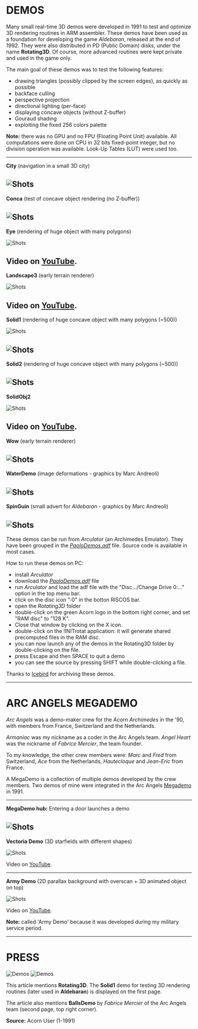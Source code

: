 # DEMOS

Many small real-time 3D demos were developed in 1991 to test and optimize 3D rendering routines in ARM assembler. These demos have been used as a foundation for developing the game _Aldebaran_, released at the end of 1992. They were also distributed in PD (Public Domain) disks, under the name **Rotating3D**. Of course, more advanced routines were kept private and used in the game only.

The main goal of these demos was to test the following features:

  - drawing triangles (possibly clipped by the screen edges), as quickly as possible
  - backface culling
  - perspective projection
  - directional lighting (per-face)
  - displaying concave objects (without Z-buffer)
  - Gouraud shading
  - exploiting the fixed 256 colors palette

**Note:** there was no GPU and no FPU (Floating Point Unit) available. All computations were done on CPU in 32 bits fixed-point integer, but no division operation was available. Look-Up Tables (LUT) were used too.

---
**City** (navigation in a small 3D city)

![Shots](screenshots/Rotating3D/City.jpg)
---
**Conca** (test of concave object rendering (no Z-buffer))

![Shots](screenshots/Rotating3D/Conca.jpg)
---
**Eye** (rendering of huge object with many polygons)

![Shots](screenshots/Rotating3D/Eye.jpg)

Video on [YouTube](https://www.youtube.com/watch?v=dO2qttN-eqU).
---
**Landscape3** (early terrain renderer)

![Shots](screenshots/Rotating3D/Landscape3.jpg)

Video on [YouTube](https://youtu.be/_cHsvOLis8U).
---
**Solid1** (rendering of huge concave object with many polygons (~500))

![Shots](screenshots/Rotating3D/Solid1.jpg)

![Shots](screenshots/Rotating3D/Solid1b.jpg)
---
**Solid2** (rendering of huge concave object with many polygons (~500))

![Shots](screenshots/Rotating3D/Solid2.jpg)
---
**SolidObj2**

![Shots](screenshots/Rotating3D/SolidObj2.jpg)

Video on [YouTube](https://youtu.be/VcK_C9dsmUk).
---
**Wow** (early terrain renderer)

![Shots](screenshots/Rotating3D/wow.jpg)
---
**WaterDemo** (image deformations - graphics by Marc Andreoli)

![Shots](screenshots/WaterDemo.jpg)
---
**SpinGuin** (small advert for _Aldebaran_ - graphics by Marc Andreoli)

![Shots](screenshots/SpinGuinDemo.jpg)
---

These demos can be run from _Arculator_ (an Archimedes Emulator). They have been grouped in the [_PaoloDemos.adf_](../../Demos/PaoloDemos.zip) file. Source code is available in most cases.

How to run these demos on PC:
  - install _Arculator_
  - download the [_PaoloDemos.adf_](../../Demos/PaoloDemos.zip) file
  - run _Arculator_ and load the adf file with the "Disc.../Change Drive 0:..." option in the top menu bar.
  - click on the disc icon ":0" in the botton RISCOS bar.
  - open the _Rotating3D_ folder
  - double-click on the green Acorn logo in the bottom right corner, and set "RAM disc" to "128 K".
  - Close that window by clicking on the X icon.
  - double-click on the !INITrotat application: it will generate shared precomputed files in the RAM disc.
  - you can now launch any of the demos in the Rotating3D folder by double-clicking on the file.
  - press Escape and then SPACE to quit a demo
  - you can see the source by pressing SHIFT while double-clicking a file.
  
Thanks to [Icebird](http://www.icebird.org/classics.html) for archiving these demos.

---

# ARC ANGELS MEGADEMO

_Arc Angels_ was a demo-maker crew for the _Acorn Archimedes_ in the '90, with members from France, Switzerland and the Netherlands.

_Armaniac_ was my nickname as a coder in the Arc Angels team. _Angel Heart_ was the nickname of _Fabrice Mercier_, the team founder.

To my knowledge, the other crew members were: _Marc_ and _Fred_ from Switzerland, _Ace_ from the Netherlands, _Hautecloque_ and _Jean-Eric_ from France.

A MegaDemo is a collection of multiple demos developed by the crew members. Two demos of mine were integrated in the Arc Angels [Megademo](../../Demos/MegaDemo.zip) in 1991.

---
**MegaDemo hub:** Entering a door launches a demo

![Shots](screenshots/ArcAngelsMegaDemo/Door.jpg)
---
**Vectoria Demo** (3D starfields with different shapes)

![Shots](screenshots/ArcAngelsMegaDemo/VectoriaDemo.jpg)

Video on [YouTube](https://www.youtube.com/watch?v=oqrJ2RkgYAQ).

---
**Army Demo** (2D parallax background with overscan + 3D animated object on top)

![Shots](screenshots/ArcAngelsMegaDemo/ArmyDemo.jpg)

Video on [YouTube](https://www.youtube.com/watch?v=dO2qttN-eqU).

**Note:** called 'Army Demo' because it was developed during my military service period.

---

# PRESS

![Demos](Demos1.jpg)
![Demos](Demos2.jpg)

This article mentions **Rotating3D**. The **Solid1** demo for testing 3D rendering routines (later used in **Aldebaran**) is displayed on the first page.

The article also mentions **BallsDemo** by _Fabrice Mercier_ of the Arc Angels team (second page, top right corner).

**Source:** Acorn User (1-1991)
